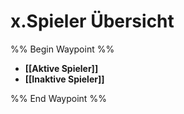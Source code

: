 # x.Spieler Übersicht

%% Begin Waypoint %%
- **[[Aktive Spieler]]**
- **[[Inaktive Spieler]]**

%% End Waypoint %%